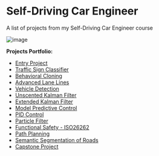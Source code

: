 # Self-Driving Car Engineer
A list of projects from my Self-Driving Car Engineer course

![image](https://user-images.githubusercontent.com/29335742/222955895-ae8bf979-9a70-457f-a208-c5795a9b8612.png)


**Projects Portfolio:**

* [Entry Project](https://github.com/AlessandroGulli/Self-DrivingCar-Engineer/tree/master/Udacity/1st%20Term/Entry%20Project)
* [Traffic Sign Classifier](https://github.com/AlessandroGulli/Self-DrivingCar-Engineer/tree/master/Udacity/1st%20Term/Traffic%20Sign%20Classifier%20Project)
* [Behavioral Cloning](https://github.com/AlessandroGulli/Self-DrivingCar-Engineer/tree/master/Udacity/1st%20Term/Behavioral%20Cloning%20Project)
* [Advanced Lane Lines](https://github.com/AlessandroGulli/Self-DrivingCar-Engineer/tree/master/Udacity/1st%20Term/Advanced%20Lane%20Lines%20Project)
* [Vehicle Detection](https://github.com/AlessandroGulli/Self-DrivingCar-Engineer/tree/master/Udacity/1st%20Term/Vehicle%20Detection%20Project)
* [Unscented Kalman Filter](https://github.com/AlessandroGulli/Self-DrivingCar-Engineer/tree/master/Udacity/2nd%20Term/Unscented%20Kalman%20Filter%20Project)
* [Extended Kalman Filter](https://github.com/AlessandroGulli/Self-DrivingCar-Engineer/tree/master/Udacity/2nd%20Term/Extended%20Kalman%20Filter%20Project)
* [Model Predictive Control](https://github.com/AlessandroGulli/Self-DrivingCar-Engineer/tree/master/Udacity/2nd%20Term/MPC%20Project)
* [PID Control](https://github.com/AlessandroGulli/Self-DrivingCar-Engineer/tree/master/Udacity/2nd%20Term/PID%20Control%20Project)
* [Particle Filter](https://github.com/AlessandroGulli/Self-DrivingCar-Engineer/tree/master/Udacity/2nd%20Term/Particle%20Filter%20Project)
* [Functional Safety - ISO26262](https://github.com/AlessandroGulli/Self-DrivingCar-Engineer/tree/master/Udacity/3rd%20Term/Functional%20Safety%20Project)
* [Path Planning](https://github.com/AlessandroGulli/Self-DrivingCar-Engineer/tree/master/Udacity/3rd%20Term/Path%20Planning%20Project)
* [Semantic Segmentation of Roads](https://github.com/AlessandroGulli/Self-DrivingCar-Engineer/tree/master/Udacity/3rd%20Term/Semantic%20Segmentation%20Project)
* [Capstone Project](https://github.com/ducktrA/CarND-Capstone)
